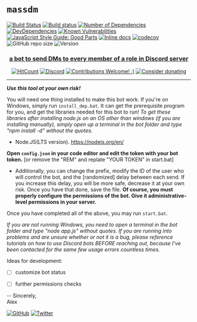 # `massdm`

[![Build Status](https://travis-ci.org/alexlyee/massdm.svg?branch=master)](https://travis-ci.org/alexlyee/massdm)
 [![Build status](https://ci.appveyor.com/api/projects/status/6g2r48766aehp5bb?svg=true)](https://ci.appveyor.com/project/alexlyee/massdm) 
[![Number of Dependencies](https://david-dm.org/alexlyee/massdm.svg)](https://david-dm.org/alexlyee/massdm)
[![DevDependencies](https://david-dm.org/alexlyee/massdm/dev-status.svg)](https://david-dm.org/alexlyee/massdm?type=dev)
[![Known Vulnerabilities](https://snyk.io/test/github/alexlyee/massdm/badge.svg?targetFile=package.json)](https://snyk.io/test/github/alexlyee/massdm?targetFile=package.json) 
[![JavaScript Style Guide: Good Parts](https://img.shields.io/badge/code%20style-goodparts-brightgreen.svg?style=flat)](https://github.com/dwyl/goodparts "JavaScript The Good Parts")
[![Inline docs](http://inch-ci.org/github/alexlyee/massdm.svg?branch=master)](http://inch-ci.org/github/alexlyee/massdm) 
[![codecov](https://codecov.io/gh/alexlyee/massdm/branch/master/graph/badge.svg)](https://codecov.io/gh/alexlyee/massdm)
![GitHub repo size](https://img.shields.io/github/repo-size/alexlyee/massdm.svg)
![Version](https://img.shields.io/github/package-json/v/alexlyee/massdm.svg)

<h3 align="center">
   <a href="https://github.com/alexlyee/massdm">a bot to send DMs to every member of a role in Discord server</a>
</h3>
<p align="center">
  <a href="http://hits.dwyl.com/alexlyee/massdms"><img src="http://hits.dwyl.com/alexlyee/massdm.svg" alt="HitCount"></a>
   <a href="https://discord.gg/tCVG2yU"><img src="https://img.shields.io/discord/363082439985201155.svg" alt="Discord"></a>
  <a href="https://github.com/alexlyee/massdm/issues"><img src="https://img.shields.io/badge/contributions-welcome-brightgreen.svg?style=flat" alt="Contributions Welcome! :)"></a>
 <a href="https://liberapay.com/alexlyee/"><img src="https://img.shields.io/liberapay/receives/alexlyee.svg" alt="Consider donating"></a>
</p>
<hr />


***Use this tool at your own risk!*** 

You will need one thing installed to make this bot work. If you're on Windows, simply run `install_dep.bat`. It can get the prerequisite program for you, and get the libraries needed for this bot to run!
*To get these libraries after installing node.js on an OS other than windows (if you are installing manually), simply open up a terminal in the bot folder and type "npm install -d" without the quotes.*

- Node.JS(LTS version). https://nodejs.org/en/


**Open `config.json` in your code editor and edit the token with your bot token.** [or remove the "REM" and replate "YOUR TOKEN" in start.bat]
 - Additionally, you can change the prefix, modify the ID of the user who will control the bot, and the [randomized] delay between each send. If you increase this delay, you will be more safe, decrease it at your own risk.
Once you have that done, save the file.
**Of course, you must properly configure the permissions of the bot. Give it administrative-level permissions in your server.**

  Once you have completed all of the above, you may run `start.bat`.

*If you are not running Windows, you need to open a terminal in the bot folder and type "node app.js" without quotes.*
*If you are running into problems and are unsure whether or not it is a bug, please reference tutorials on how to use Discord bots BEFORE reaching out, because I've been contacted for the same few usage errors countless times.*


Ideas for development:
- [ ] customize bot status
- [ ] further permissions checks



-- Sincerely,  
Alex

[![GitHub](https://img.shields.io/github/followers/alexlyee.svg?style=social)](https://github.com/alexlyee/) 
[![Twitter](https://img.shields.io/twitter/follow/alexlyee.svg?label=feel%20free%20to%20add%20me&style=social)](https://twitter.com/alexlyee)

